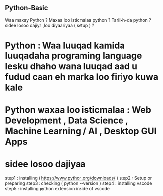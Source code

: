 ## Python-Basic

Waa maxay Python ? 
Maxaa loo isticmalaa python ? 
Tariikh-da python ?
sidee losoo dajiya ,loo diyaariyaa ( setup ) ? 

# Python : Waa luuqad kamida luuqadaha programing language lesku dhaho wana luuqad aad u fudud caan eh marka loo firiyo kuwa kale 
# Python waxaa loo isticmalaa : Web Development ,  Data Science ,  Machine Learning / AI , Desktop GUI Apps

# sidee losoo dajiyaa
step1 : installing ( https://www.python.org/downloads/ )
step2 : Setup or preparing 
step3 : checking ( python --version ) 
step4 : installing vscode 
step5 : installing python extension inside of vscode 
